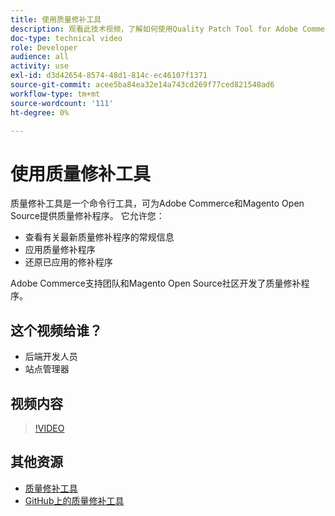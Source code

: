 ```yaml
---
title: 使用质量修补工具
description: 观看此技术视频，了解如何使用Quality Patch Tool for Adobe Commerce和Magento Open Source。
doc-type: technical video
role: Developer
audience: all
activity: use
exl-id: d3d42654-8574-48d1-814c-ec46107f1371
source-git-commit: acee5ba84ea32e14a743cd269f77ced821548ad6
workflow-type: tm+mt
source-wordcount: '111'
ht-degree: 0%

---
```


# 使用质量修补工具

质量修补工具是一个命令行工具，可为Adobe Commerce和Magento Open Source提供质量修补程序。 它允许您：

- 查看有关最新质量修补程序的常规信息
- 应用质量修补程序
- 还原已应用的修补程序

Adobe Commerce支持团队和Magento Open Source社区开发了质量修补程序。

## 这个视频给谁？

- 后端开发人员
- 站点管理器

## 视频内容

>[!VIDEO](https://video.tv.adobe.com/v/344000?quality=12&learn=on)

## 其他资源

- [质量修补工具](https://devdocs.magento.com/quality-patches/tool.html)
- [GitHub上的质量修补工具](https://github.com/magento/quality-patches)
